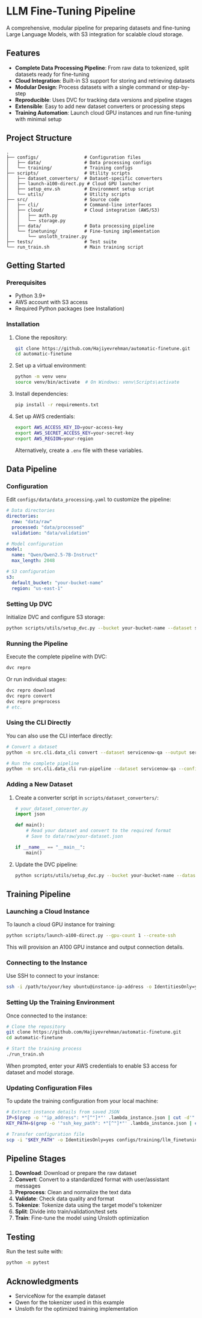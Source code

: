 
# LLM Fine-Tuning Pipeline

A comprehensive, modular pipeline for preparing datasets and fine-tuning Large Language Models, with S3 integration for scalable cloud storage.

## Features

- **Complete Data Processing Pipeline**: From raw data to tokenized, split datasets ready for fine-tuning
- **Cloud Integration**: Built-in S3 support for storing and retrieving datasets
- **Modular Design**: Process datasets with a single command or step-by-step
- **Reproducible**: Uses DVC for tracking data versions and pipeline stages
- **Extensible**: Easy to add new dataset converters or processing steps
- **Training Automation**: Launch cloud GPU instances and run fine-tuning with minimal setup

## Project Structure

```
.
├── configs/                 # Configuration files
│   ├── data/                # Data processing configs
│   └── training/            # Training configs
├── scripts/                 # Utility scripts
│   ├── dataset_converters/  # Dataset-specific converters
│   ├── launch-a100-direct.py # Cloud GPU launcher
│   ├── setup_env.sh         # Environment setup script 
│   └── utils/               # Utility scripts
├── src/                     # Source code
│   ├── cli/                 # Command-line interfaces
│   ├── cloud/               # Cloud integration (AWS/S3)
│   │   ├── auth.py
│   │   └── storage.py
│   ├── data/                # Data processing pipeline
│   └── finetuning/          # Fine-tuning implementation
│       └── unsloth_trainer.py
├── tests/                   # Test suite
└── run_train.sh             # Main training script
```

## Getting Started

### Prerequisites

- Python 3.9+
- AWS account with S3 access
- Required Python packages (see Installation)

### Installation

1. Clone the repository:
   ```bash
   git clone https://github.com/Hajiyevrehman/automatic-finetune.git
   cd automatic-finetune
   ```

2. Set up a virtual environment:
   ```bash
   python -m venv venv
   source venv/bin/activate  # On Windows: venv\Scripts\activate
   ```

3. Install dependencies:
   ```bash
   pip install -r requirements.txt
   ```

4. Set up AWS credentials:
   ```bash
   export AWS_ACCESS_KEY_ID=your-access-key
   export AWS_SECRET_ACCESS_KEY=your-secret-key
   export AWS_REGION=your-region
   ```

   Alternatively, create a `.env` file with these variables.

## Data Pipeline

### Configuration

Edit `configs/data/data_processing.yaml` to customize the pipeline:

```yaml
# Data directories
directories:
  raw: "data/raw"
  processed: "data/processed"
  validation: "data/validation"

# Model configuration
model:
  name: "Qwen/Qwen2.5-7B-Instruct"
  max_length: 2048

# S3 configuration
s3:
  default_bucket: "your-bucket-name"
  region: "us-east-1"
```

### Setting Up DVC

Initialize DVC and configure S3 storage:

```bash
python scripts/utils/setup_dvc.py --bucket your-bucket-name --dataset servicenow-qa --init
```

### Running the Pipeline

Execute the complete pipeline with DVC:

```bash
dvc repro
```

Or run individual stages:

```bash
dvc repro download
dvc repro convert
dvc repro preprocess
# etc.
```

### Using the CLI Directly

You can also use the CLI interface directly:

```bash
# Convert a dataset
python -m src.cli.data_cli convert --dataset servicenow-qa --output servicenow-qa_converted --config configs/data/data_processing.yaml

# Run the complete pipeline
python -m src.cli.data_cli run-pipeline --dataset servicenow-qa --config configs/data/data_processing.yaml
```

### Adding a New Dataset

1. Create a converter script in `scripts/dataset_converters/`:
   ```python
   # your_dataset_converter.py
   import json

   def main():
       # Read your dataset and convert to the required format
       # Save to data/raw/your-dataset.json

   if __name__ == "__main__":
       main()
   ```

2. Update the DVC pipeline:
   ```bash
   python scripts/utils/setup_dvc.py --bucket your-bucket-name --dataset your-dataset-name
   ```

## Training Pipeline

### Launching a Cloud Instance

To launch a cloud GPU instance for training:

```bash
python scripts/launch-a100-direct.py --gpu-count 1 --create-ssh
```

This will provision an A100 GPU instance and output connection details.

### Connecting to the Instance

Use SSH to connect to your instance:

```bash
ssh -i /path/to/your/key ubuntu@instance-ip-address -o IdentitiesOnly=yes
```

### Setting Up the Training Environment

Once connected to the instance:

```bash
# Clone the repository
git clone https://github.com/Hajiyevrehman/automatic-finetune.git
cd automatic-finetune

# Start the training process
./run_train.sh
```

When prompted, enter your AWS credentials to enable S3 access for dataset and model storage.

### Updating Configuration Files

To update the training configuration from your local machine:

```bash
# Extract instance details from saved JSON
IP=$(grep -o '"ip_address": *"[^"]*"' .lambda_instance.json | cut -d'"' -f4)
KEY_PATH=$(grep -o '"ssh_key_path": *"[^"]*"' .lambda_instance.json | cut -d'"' -f4)

# Transfer configuration file
scp -i "$KEY_PATH" -o IdentitiesOnly=yes configs/training/llm_finetuning.yaml ubuntu@$IP:~/automatic-finetune/configs/training/llm_finetuning.yaml
```

## Pipeline Stages

1. **Download**: Download or prepare the raw dataset
2. **Convert**: Convert to a standardized format with user/assistant messages
3. **Preprocess**: Clean and normalize the text data
4. **Validate**: Check data quality and format
5. **Tokenize**: Tokenize data using the target model's tokenizer
6. **Split**: Divide into train/validation/test sets
7. **Train**: Fine-tune the model using Unsloth optimization

## Testing

Run the test suite with:

```bash
python -m pytest
```

## Acknowledgments

- ServiceNow for the example dataset
- Qwen for the tokenizer used in this example
- Unsloth for the optimized training implementation
